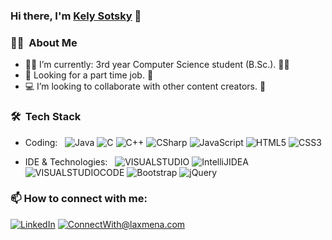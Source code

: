 ### Hi there, I'm [Kely Sotsky](https://github.com/kelysot) 👋

### 👩‍💼 &nbsp;About Me ###
- 👩‍🎓 I’m currently: 3rd year Computer Science student (B.Sc.). 👩‍💻
- 🏢 Looking for a part time job. 💼
- 💻 I’m looking to collaborate with other content creators. 👫

### 🛠 &nbsp;Tech Stack ###
- Coding: &nbsp;
  ![Java](https://img.shields.io/badge/-Java-333333?style=flat&logo=Java)
  ![C](https://img.shields.io/badge/-C-333333?style=flat&logo=C)
  ![C++](https://img.shields.io/badge/-C++-333333?style=flat&logo=C++)
  ![CSharp](https://img.shields.io/badge/-C%23-333333?style=flat&logo=c-sharp&logoColor=6d4a80)
  ![JavaScript](https://img.shields.io/badge/-JavaScript-333333?style=flat&logo=javascript)
  ![HTML5](https://img.shields.io/badge/-HTML5-333333?style=flat-square&logo=html5)
  ![CSS3](https://img.shields.io/badge/-CSS3-333333?style=flat-square&logo=css3)


- IDE & Technologies: &nbsp;
  ![VISUALSTUDIO](https://img.shields.io/badge/-VISUALSTUDIO-333333?style=flat&logo=visualstudio)
  ![IntelliJIDEA](https://img.shields.io/badge/-IntelliJIDEA-333333?style=flat&logo=IntelliJIDEA)
  ![VISUALSTUDIOCODE](https://img.shields.io/badge/-VISUALSTUDIOCODE-333333?style=flat&logo=VISUALSTUDIOCODE)
  ![Bootstrap](https://img.shields.io/badge/-Bootstrap-333333?style=flat&logo=bootstrap&logoColor=563D7C)
  ![jQuery](https://img.shields.io/badge/-jQuery-333333?style=flat&logo=jquery&logoColor=1a73e8)



### 📫 How to connect with me: ###

<a href="https://www.linkedin.com/in/kely-sotsky-95b7b5202/">![LinkedIn](https://img.shields.io/badge/LinkedIn-0077B5?style=for-the-badge&logo=linkedin&logoColor=white)</a> <a href="mailto:Kelysot@gmail.com">![ConnectWith@laxmena.com](https://img.shields.io/badge/Gmail-D14836?style=for-the-badge&logo=gmail&logoColor=white)</a> 
